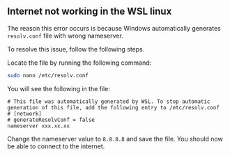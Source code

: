 
## Internet not working in the WSL linux

The reason this error occurs is because Windows automatically generates `resolv.conf` file with wrong nameserver.

To resolve this issue, follow the following steps.

Locate the file by running the following command:
```bash
sudo nano /etc/resolv.conf
```
You will see the following in the file:
```
# This file was automatically generated by WSL. To stop automatic generation of this file, add the following entry to /etc/resolv.conf
# [network]
# generateResolvConf = false
nameserver xxx.xx.xx
```
Change the nameserver value to `8.8.8.8` and save the file. You should now be able to connect to the internet.
